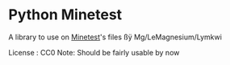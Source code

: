 Python Minetest
=================

A library to use on [Minetest](https://github.com/minetest/minetest)'s files
ßÿ Mg/LeMagnesium/Lymkwi

License : CC0
Note: Should be fairly usable by now
